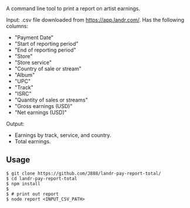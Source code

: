 A command line tool to print a report on artist earnings.

Input: .csv file downloaded from https://app.landr.com/. Has the following columns:
- "Payment Date"
- "Start of reporting period"
- "End of reporting period"
- "Store"
- "Store service"
- "Country of sale or stream"
- "Album"
- "UPC"
- "Track"
- "ISRC"
- "Quantity of sales or streams"
- "Gross earnings (USD)"
- "Net earnings (USD)"

Output: 
- Earnings by track, service, and country.
- Total earnings.

## Usage
```shell
$ git clone https://github.com/J888/landr-pay-report-total/
$ cd landr-pay-report-total
$ npm install
$
$ # print out report
$ node report <INPUT_CSV_PATH>
```
